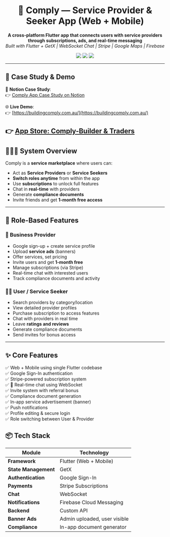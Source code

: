 <h1 align="center">🧾 Comply — Service Provider & Seeker App (Web + Mobile)</h1>

<p align="center">
  <b>A cross-platform Flutter app that connects users with service providers through subscriptions, ads, and real-time messaging</b><br>
  <i>Built with Flutter + GetX | WebSocket Chat | Stripe | Google Maps | Firebase</i>
</p>

<p align="center">
  <img src="https://img.shields.io/badge/Flutter-Web%20+%20Mobile-blue?style=flat-square">
  <img src="https://img.shields.io/badge/GetX-State%20Management-purple?style=flat-square">
  <img src="https://img.shields.io/badge/Stripe-Subscription-success?style=flat-square">
</p>

---

## 🔗 Case Study & Demo

📄 **Notion Case Study**:  
👉 [Comply App Case Study on Notion](https://www.notion.so/Comply-Web-Mobile-App-22f3f213f7a880d8b789e0707b4f50fa)

🌐 **Live Demo**:  
👉 [https://buildingcomply.com.au/](https://buildingcomply.com.au/)

👉 [App Store: Comply-Builder & Traders ](https://apps.apple.com/us/app/comply-builder-tradies/id6747255353)
---

## 🧑‍🤝‍🧑 System Overview

Comply is a **service marketplace** where users can:
- Act as **Service Providers** or **Service Seekers**
- **Switch roles anytime** from within the app
- Use **subscriptions** to unlock full features
- Chat in **real-time** with providers
- Generate **compliance documents**
- Invite friends and get **1-month free access**

---

## 👥 Role-Based Features

### 🧑 Business Provider
- Google sign-up + create service profile
- Upload **service ads** (banners)
- Offer services, set pricing
- Invite users and get **1-month free**
- Manage subscriptions (via Stripe)
- Real-time chat with interested users
- Track compliance documents and activity

### 🙋‍♂️ User / Service Seeker
- Search providers by category/location
- View detailed provider profiles
- Purchase subscription to access features
- Chat with providers in real time
- Leave **ratings and reviews**
- Generate compliance documents
- Send invites for bonus access

---

## ✨ Core Features

✅ Web + Mobile using single Flutter codebase  
✅ Google Sign-In authentication  
✅ Stripe-powered subscription system  
✅ 🎯 Real-time chat using WebSocket  
✅ Invite system with referral bonus  
✅ Compliance document generation  
✅ In-app service advertisement (banner)  
✅ Push notifications  
✅ Profile editing & secure login  
✅ Role switching between User & Provider


## 📦 Tech Stack

| Module | Technology |
|--------|------------|
| **Framework** | Flutter (Web + Mobile) |
| **State Management** | GetX |
| **Authentication** | Google Sign-In |
| **Payments** | Stripe Subscriptions |
| **Chat** | WebSocket |
| **Notifications** | Firebase Cloud Messaging |
| **Backend** | Custom API |
| **Banner Ads** | Admin uploaded, user visible |
| **Compliance** | In-app document generator |



